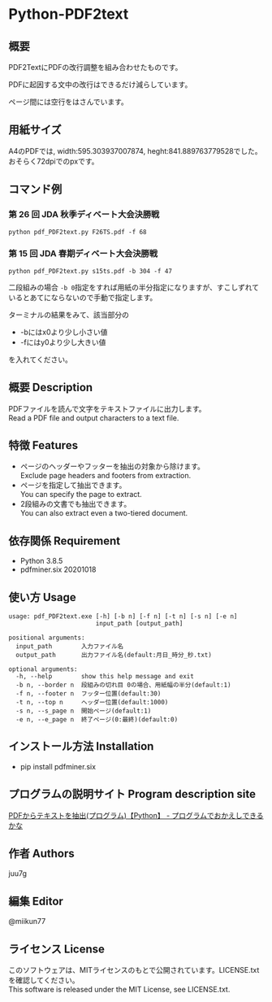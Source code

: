 # Python-PDF2text

## 概要

PDF2TextにPDFの改行調整を組み合わせたものです。

PDFに起因する文中の改行はできるだけ減らしています。

ページ間には空行をはさんでいます。

## 用紙サイズ

A4のPDFでは, width:595.303937007874, heght:841.889763779528でした。
おそらく72dpiでのpxです。

## コマンド例

### 第 26 回 JDA 秋季ディベート大会決勝戦

`python pdf_PDF2text.py F26TS.pdf -f 68`

### 第 15 回 JDA 春期ディベート大会決勝戦

`python pdf_PDF2text.py s15ts.pdf -b 304 -f 47`

二段組みの場合 `-b 0`指定をすれば用紙の半分指定になりますが、すこしずれているとあてにならないので手動で指定します。

ターミナルの結果をみて、該当部分の

- -bにはx0より少し小さい値
- -fにはy0より少し大きい値

を入れてください。

## 概要 Description

PDFファイルを読んで文字をテキストファイルに出力します。  
Read a PDF file and output characters to a text file.  

## 特徴 Features

- ページのヘッダーやフッターを抽出の対象から除けます。  
 Exclude page headers and footers from extraction.  
- ページを指定して抽出できます。  
You can specify the page to extract.  
- 2段組みの文書でも抽出できます。  
You can also extract even a two-tiered document.  

## 依存関係 Requirement

- Python 3.8.5
- pdfminer.six 20201018

## 使い方 Usage

```dosbatch
usage: pdf_PDF2text.exe [-h] [-b n] [-f n] [-t n] [-s n] [-e n]
                        input_path [output_path]

positional arguments:
  input_path        入力ファイル名
  output_path       出力ファイル名(default:月日_時分_秒.txt)

optional arguments:
  -h, --help        show this help message and exit
  -b n, --border n  段組みの切れ目 0の場合、用紙幅の半分(default:1)
  -f n, --footer n  フッター位置(default:30)
  -t n, --top n     ヘッダー位置(default:1000)
  -s n, --s_page n  開始ページ(default:1)
  -e n, --e_page n  終了ページ(0:最終)(default:0)
```

## インストール方法 Installation

- pip install pdfminer.six

## プログラムの説明サイト Program description site

[PDFからテキストを抽出(プログラム)【Python】 - プログラムでおかえしできるかな](https://juu7g.hatenablog.com/entry/Python/PDF/program)  

## 作者 Authors

juu7g

## 編集 Editor

@miikun77

## ライセンス License

このソフトウェアは、MITライセンスのもとで公開されています。LICENSE.txtを確認してください。  
This software is released under the MIT License, see LICENSE.txt.
